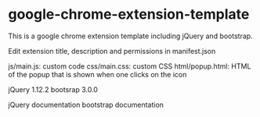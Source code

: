 google-chrome-extension-template
================================
This is a google chrome extension template including jQuery and bootstrap.

Edit extension title, description and permissions in manifest.json 

js/main.js: custom code
css/main.css: custom CSS
html/popup.html: HTML of the popup that is shown when one clicks on the icon

jQuery 1.12.2
bootsrap 3.0.0

jQuery documentation
bootstrap documentation